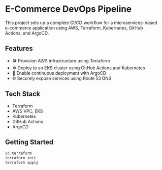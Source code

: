 # E-Commerce DevOps Pipeline

This project sets up a complete CI/CD workflow for a microservices-based e-commerce application using AWS, Terraform, Kubernetes, GitHub Actions, and ArgoCD.

## Features

- 🛠 Provision AWS infrastructure using Terraform
- ☸️ Deploy to an EKS cluster using GitHub Actions and Kubernetes
- 🚀 Enable continuous deployment with ArgoCD
- 🌐 Securely expose services using Route 53 DNS

## Tech Stack

- Terraform
- AWS VPC, EKS
- Kubernetes
- GitHub Actions
- ArgoCD

## Getting Started

```bash
cd terraform
terraform init
terraform apply
```

